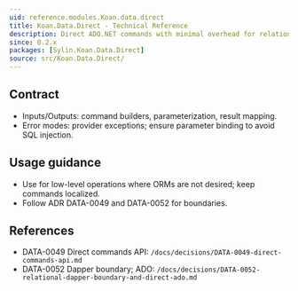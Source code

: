 ```yaml
---
uid: reference.modules.Koan.data.direct
title: Koan.Data.Direct - Technical Reference
description: Direct ADO.NET commands with minimal overhead for relational providers.
since: 0.2.x
packages: [Sylin.Koan.Data.Direct]
source: src/Koan.Data.Direct/
---
```


## Contract

- Inputs/Outputs: command builders, parameterization, result mapping.
- Error modes: provider exceptions; ensure parameter binding to avoid SQL injection.

## Usage guidance

- Use for low-level operations where ORMs are not desired; keep commands localized.
- Follow ADR DATA-0049 and DATA-0052 for boundaries.

## References

- DATA-0049 Direct commands API: `/docs/decisions/DATA-0049-direct-commands-api.md`
- DATA-0052 Dapper boundary; ADO: `/docs/decisions/DATA-0052-relational-dapper-boundary-and-direct-ado.md`
